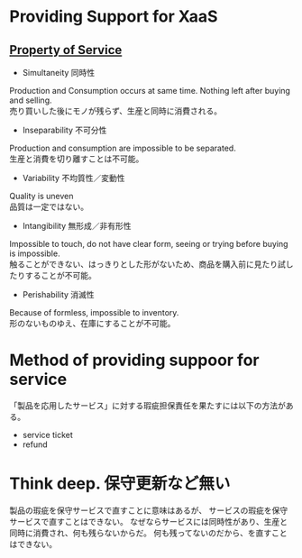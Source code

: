 # Providing Support for XaaS

## [Property of Service][1]

- Simultaneity 同時性

Production and Consumption occurs at same time.
Nothing left after buying and selling.  
売り買いした後にモノが残らず、生産と同時に消費される。

- Inseparability 不可分性

Production and consumption are impossible to be separated.  
生産と消費を切り離すことは不可能。

- Variability 不均質性／変動性

Quality is uneven  
品質は一定ではない。

- Intangibility 無形成／非有形性

Impossible to touch, do not have clear form, seeing or trying before buying is impossible.  
触ることができない、はっきりとした形がないため、商品を購入前に見たり試したりすることが不可能。

- Perishability 消滅性

Because of formless, impossible to inventory.  
形のないものゆえ、在庫にすることが不可能。


# Method of providing suppoor for service

「製品を応用したサービス」に対する瑕疵担保責任を果たすには以下の方法がある。

- service ticket
- refund

# Think deep. 保守更新など無い

製品の瑕疵を保守サービスで直すことに意味はあるが、
サービスの瑕疵を保守サービスで直すことはできない。
なぜならサービスには同時性があり、生産と同時に消費され、何も残らないからだ。
何も残ってないのだから、を直すことはできない。



[1]: http://www.seijo.ac.jp/pdf/faeco/kenkyu/187/187-komiyaji.pdf    "サービスの諸特性とサービス取引の諸課題 小宮路雅博 成城大学"
